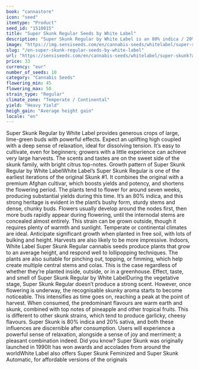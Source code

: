 ```yaml
---
book: "cannastore"
icon: "seed"
itemtype: "Product"
seed_id: "1510015"
title: "Super Skunk Regular Seeds by White Label"
description: "Super Skunk Regular by White Label is an 80% indica / 20% sativa strain. The cannabis seeds produce sizeable, bushy plants that offer substantial yields."
image: "https://img.sensiseeds.com/en/cannabis-seeds/whitelabel/super-skunk-image.png"
slug: "/en-super-skunk-regular-seeds-by-white-label"
url: "https://sensiseeds.com/en/cannabis-seeds/whitelabel/super-skunk?a_aid=cannastore"
price: 33
currency: "eur"
number_of_seeds: 10
category: "Cannabis Seeds"
flowering_min: 45
flowering_max: 50
strain_type: "Regular"
climate_zone: "Temperate / Continental"
yield: "Heavy Yield"
heigh_gain: "Average height gain"
locale: "en"
---
```

Super Skunk Regular by White Label provides generous crops of large, lime-green buds with powerful effects. Expect an uplifting high coupled with a deep sense of relaxation, ideal for dissolving tension. It’s easy to cultivate, even for beginners; growers with a little experience can achieve very large harvests. The scents and tastes are on the sweet side of the skunk family, with bright citrus top-notes. Growth pattern of Super Skunk Regular by White LabelWhite Label’s Super Skunk Regular is one of the earliest iterations of the original Skunk #1. It combines the original with a premium Afghan cultivar, which boosts yields and potency, and shortens the flowering period. The plants tend to flower for around seven weeks, producing substantial yields during this time. It’s an 80% indica, and this strong heritage is evident in the plant’s bushy form, sturdy stems and dense, chunky buds. Flowers usually develop around the nodes first, then more buds rapidly appear during flowering, until the internodal stems are concealed almost entirely. This strain can be grown outside, though it requires plenty of warmth and sunlight. Temperate or continental climates are ideal. Anticipate significant growth when planted in free soil, with lots of bulking and height. Harvests are also likely to be more impressive. Indoors, White Label Super Skunk Regular cannabis seeds produce plants that grow to an average height, and respond well to lollipopping techniques. The plants are also suitable for pinching out, topping, or fimming, which help create multiple central stems and colas. This is the case regardless of whether they’re planted inside, outside, or in a greenhouse. Effect, taste, and smell of Super Skunk Regular by White LabelDuring the vegetative stage, Super Skunk Regular doesn’t produce a strong scent. However, once flowering is underway, the recognisable skunky aroma starts to become noticeable. This intensifies as time goes on, reaching a peak at the point of harvest. When consumed, the predominant flavours are warm earth and skunk, combined with top notes of pineapple and other tropical fruits. This is different to other skunk strains, which tend to produce garlicky, cheesy flavours. Super Skunk is 80% indica and 20% sativa, and both these influences are discernible after consumption. Users will experience a powerful sense of relaxation, alongside a sense of joy and merriment; a pleasant combination indeed. Did you know? Super Skunk was originally launched in 1990It has won awards and accolades from around the worldWhite Label also offers Super Skunk Feminized and Super Skunk Automatic, for affordable versions of the originals
